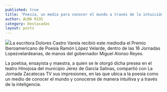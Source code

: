 ```yaml
---
published: true
title: "Poesía, un medio para conocer el mundo a través de la intuición y la inteligencia: Dolores Castro"
author: ALMA RIOS
category: Destacadas
layout: posts
---
```


![](http://i.imgur.com/wJONN4Zm.jpg)La escritora Dolores Castro Varela recibió este mediodía el Premio Iberoamericano de Poesía Ramón López Velarde, dentro de las 16 Jornadas Lopezvelardeanas, de manos del gobernador Miguel Alonso Reyes. 

La poetisa, ensayista y maestra, a quien se le otorgó dicha presea en el teatro Hinojosa del municipio Jerez de García Salinas, compartió con La Jornada Zacatecas TV sus impresiones, en las que ubica a la poesía como un medio de conocer el mundo y conocerse de manera intuitiva y a través de la inteligencia.
